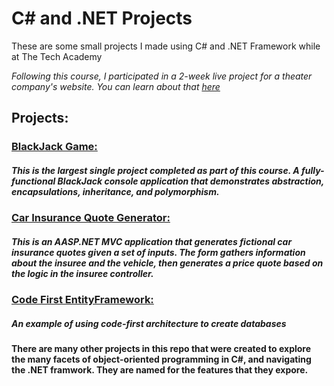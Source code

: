 # C# and .NET Projects
These are some small projects I made using C# and .NET Framework while at The Tech Academy


_Following this course, I participated in a 2-week live project for a theater company's website. You can learn about that [here](https://github.com/salxvador/TTA-CSharpProjects/blob/main/CodeSummary.md)_
## Projects:

### [BlackJack Game:](https://github.com/salxvador/TTA-CSharpProjects/tree/main/BlackJack)
##### This is the largest single project completed as part of this course. A fully-functional BlackJack console application that demonstrates abstraction, encapsulations, inheritance, and polymorphism.

### [Car Insurance Quote Generator:](https://github.com/salxvador/TTA-CSharpProjects/tree/main/CarInsurance)
##### This is an AASP.NET MVC application that generates fictional car insurance quotes given a set of inputs. The form gathers information about the insuree and the vehicle, then generates a price quote based on the logic in the insuree controller.

### [Code First EntityFramework:](https://github.com/salxvador/TTA-CSharpProjects/tree/main/CodeFirstNewDatabaseExample)
##### An example of using code-first architecture to create databases

#### There are many other projects in this repo that were created to explore the many facets of object-oriented programming in C#, and navigating the .NET framwork. They are named for the features that they expore.
